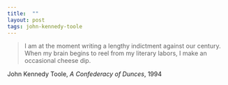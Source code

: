 ```yaml
---
title:  ""
layout: post
tags: john-kennedy-toole
---
```

> I am at the moment writing a lengthy indictment against our century. When my brain begins to reel from my literary labors, I make an occasional cheese dip.

John Kennedy Toole, _A Confederacy of Dunces_, 1994